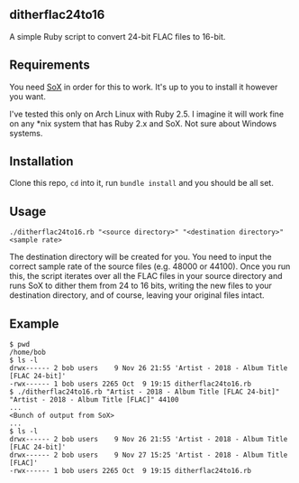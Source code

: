 ## ditherflac24to16

A simple Ruby script to convert 24-bit FLAC files to 16-bit.

## Requirements

You need [SoX](http://sox.sourceforge.net/) in order for this to work. It's up to you to install it however you want.

I've tested this only on Arch Linux with Ruby 2.5. I imagine it will work fine on any \*nix system that has Ruby 2.x and SoX. Not sure about Windows systems.

## Installation

Clone this repo, `cd` into it, run `bundle install` and you should be all set.

## Usage

```
./ditherflac24to16.rb "<source directory>" "<destination directory>" <sample rate>
```

The destination directory will be created for you.
You need to input the correct sample rate of the source files (e.g. 48000 or 44100).
Once you run this, the script iterates over all the FLAC files in your source directory and runs SoX to dither them from 24 to 16 bits, writing the new files to your destination directory, and of course, leaving your original files intact. 

## Example

```
$ pwd
/home/bob
$ ls -l
drwx------ 2 bob users    9 Nov 26 21:55 'Artist - 2018 - Album Title [FLAC 24-bit]'
-rwx------ 1 bob users 2265 Oct  9 19:15 ditherflac24to16.rb
$ ./ditherflac24to16.rb "Artist - 2018 - Album Title [FLAC 24-bit]" "Artist - 2018 - Album Title [FLAC]" 44100
...
<Bunch of output from SoX>
...
$ ls -l
drwx------ 2 bob users    9 Nov 26 21:55 'Artist - 2018 - Album Title [FLAC 24-bit]'
drwx------ 2 bob users    9 Nov 27 15:25 'Artist - 2018 - Album Title [FLAC]'
-rwx------ 1 bob users 2265 Oct  9 19:15 ditherflac24to16.rb
```
